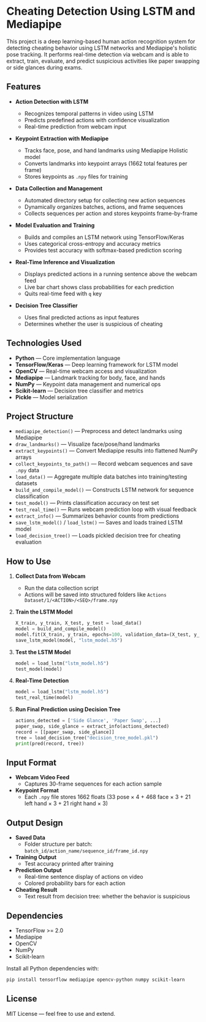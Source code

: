 # Cheating Detection Using LSTM and Mediapipe

This project is a deep learning-based human action recognition system for detecting cheating behavior using LSTM networks and Mediapipe's holistic pose tracking. It performs real-time detection via webcam and is able to extract, train, evaluate, and predict suspicious activities like paper swapping or side glances during exams.

## Features

- **Action Detection with LSTM**
  - Recognizes temporal patterns in video using LSTM
  - Predicts predefined actions with confidence visualization
  - Real-time prediction from webcam input

- **Keypoint Extraction with Mediapipe**
  - Tracks face, pose, and hand landmarks using Mediapipe Holistic model
  - Converts landmarks into keypoint arrays (1662 total features per frame)
  - Stores keypoints as `.npy` files for training

- **Data Collection and Management**
  - Automated directory setup for collecting new action sequences
  - Dynamically organizes batches, actions, and frame sequences
  - Collects sequences per action and stores keypoints frame-by-frame

- **Model Evaluation and Training**
  - Builds and compiles an LSTM network using TensorFlow/Keras
  - Uses categorical cross-entropy and accuracy metrics
  - Provides test accuracy with softmax-based prediction scoring

- **Real-Time Inference and Visualization**
  - Displays predicted actions in a running sentence above the webcam feed
  - Live bar chart shows class probabilities for each prediction
  - Quits real-time feed with `q` key

- **Decision Tree Classifier**
  - Uses final predicted actions as input features
  - Determines whether the user is suspicious of cheating

## Technologies Used

- **Python** — Core implementation language
- **TensorFlow/Keras** — Deep learning framework for LSTM model
- **OpenCV** — Real-time webcam access and visualization
- **Mediapipe** — Landmark tracking for body, face, and hands
- **NumPy** — Keypoint data management and numerical ops
- **Scikit-learn** — Decision tree classifier and metrics
- **Pickle** — Model serialization

## Project Structure

- `mediapipe_detection()` — Preprocess and detect landmarks using Mediapipe
- `draw_landmarks()` — Visualize face/pose/hand landmarks
- `extract_keypoints()` — Convert Mediapipe results into flattened NumPy arrays
- `collect_keypoints_to_path()` — Record webcam sequences and save `.npy` data
- `load_data()` — Aggregate multiple data batches into training/testing datasets
- `build_and_compile_model()` — Constructs LSTM network for sequence classification
- `test_model()` — Prints classification accuracy on test set
- `test_real_time()` — Runs webcam prediction loop with visual feedback
- `extract_info()` — Summarizes behavior counts from predictions
- `save_lstm_model()` / `load_lstm()` — Saves and loads trained LSTM model
- `load_decision_tree()` — Loads pickled decision tree for cheating evaluation

## How to Use

1. **Collect Data from Webcam**
   - Run the data collection script
   - Actions will be saved into structured folders like `Actions Dataset/1/<ACTION>/<SEQ>/frame.npy`

2. **Train the LSTM Model**
   ```python
   X_train, y_train, X_test, y_test = load_data()
   model = build_and_compile_model()
   model.fit(X_train, y_train, epochs=100, validation_data=(X_test, y_test))
   save_lstm_model(model, "lstm_model.h5")
   ```

3. **Test the LSTM Model**
   ```python
   model = load_lstm("lstm_model.h5")
   test_model(model)
   ```

4. **Real-Time Detection**
   ```python
   model = load_lstm("lstm_model.h5")
   test_real_time(model)
   ```

5. **Run Final Prediction using Decision Tree**
   ```python
   actions_detected = ['Side Glance', 'Paper Swap', ...]
   paper_swap, side_glance = extract_info(actions_detected)
   record = [[paper_swap, side_glance]]
   tree = load_decision_tree("decision_tree_model.pkl")
   print(pred(record, tree))
   ```

## Input Format

- **Webcam Video Feed**
  - Captures 30-frame sequences for each action sample
- **Keypoint Format**
  - Each `.npy` file stores 1662 floats (33 pose × 4 + 468 face × 3 + 21 left hand × 3 + 21 right hand × 3)

## Output Design

- **Saved Data**
  - Folder structure per batch: `batch_id/action_name/sequence_id/frame_id.npy`
- **Training Output**
  - Test accuracy printed after training
- **Prediction Output**
  - Real-time sentence display of actions on video
  - Colored probability bars for each action
- **Cheating Result**
  - Text result from decision tree: whether the behavior is suspicious

## Dependencies

- TensorFlow >= 2.0
- Mediapipe
- OpenCV
- NumPy
- Scikit-learn

Install all Python dependencies with:

```bash
pip install tensorflow mediapipe opencv-python numpy scikit-learn
```

## License

MIT License — feel free to use and extend.
